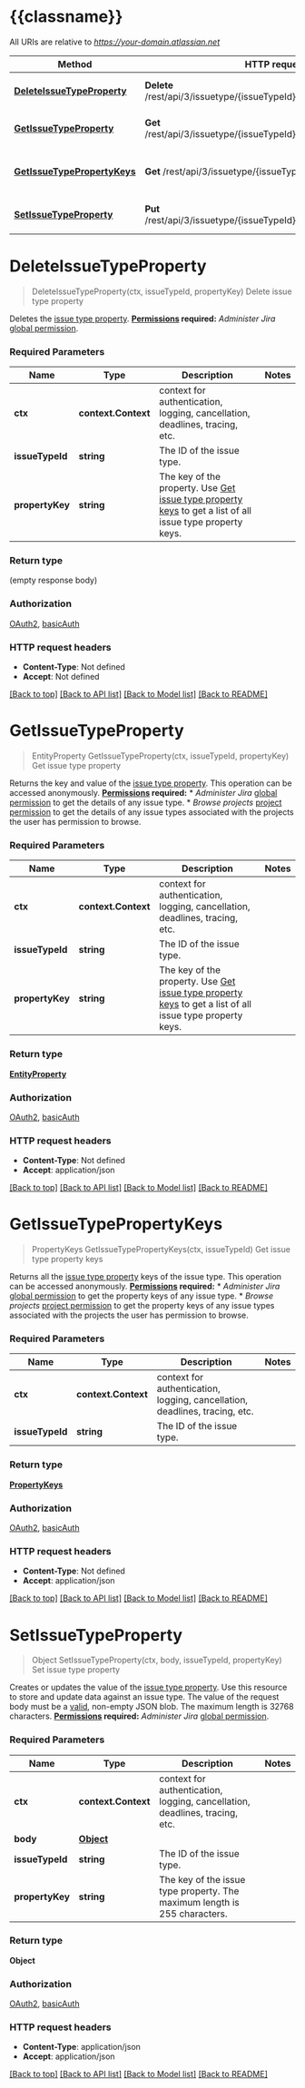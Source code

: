 # {{classname}}

All URIs are relative to *https://your-domain.atlassian.net*

Method | HTTP request | Description
------------- | ------------- | -------------
[**DeleteIssueTypeProperty**](IssueTypePropertiesApi.md#DeleteIssueTypeProperty) | **Delete** /rest/api/3/issuetype/{issueTypeId}/properties/{propertyKey} | Delete issue type property
[**GetIssueTypeProperty**](IssueTypePropertiesApi.md#GetIssueTypeProperty) | **Get** /rest/api/3/issuetype/{issueTypeId}/properties/{propertyKey} | Get issue type property
[**GetIssueTypePropertyKeys**](IssueTypePropertiesApi.md#GetIssueTypePropertyKeys) | **Get** /rest/api/3/issuetype/{issueTypeId}/properties | Get issue type property keys
[**SetIssueTypeProperty**](IssueTypePropertiesApi.md#SetIssueTypeProperty) | **Put** /rest/api/3/issuetype/{issueTypeId}/properties/{propertyKey} | Set issue type property

# **DeleteIssueTypeProperty**
> DeleteIssueTypeProperty(ctx, issueTypeId, propertyKey)
Delete issue type property

Deletes the [issue type property](https://developer.atlassian.com/cloud/jira/platform/storing-data-without-a-database/#a-id-jira-entity-properties-a-jira-entity-properties).  **[Permissions](#permissions) required:** *Administer Jira* [global permission](https://confluence.atlassian.com/x/x4dKLg).

### Required Parameters

Name | Type | Description  | Notes
------------- | ------------- | ------------- | -------------
 **ctx** | **context.Context** | context for authentication, logging, cancellation, deadlines, tracing, etc.
  **issueTypeId** | **string**| The ID of the issue type. | 
  **propertyKey** | **string**| The key of the property. Use [Get issue type property keys](#api-rest-api-3-issuetype-issueTypeId-properties-get) to get a list of all issue type property keys. | 

### Return type

 (empty response body)

### Authorization

[OAuth2](../README.md#OAuth2), [basicAuth](../README.md#basicAuth)

### HTTP request headers

 - **Content-Type**: Not defined
 - **Accept**: Not defined

[[Back to top]](#) [[Back to API list]](../README.md#documentation-for-api-endpoints) [[Back to Model list]](../README.md#documentation-for-models) [[Back to README]](../README.md)

# **GetIssueTypeProperty**
> EntityProperty GetIssueTypeProperty(ctx, issueTypeId, propertyKey)
Get issue type property

Returns the key and value of the [issue type property](https://developer.atlassian.com/cloud/jira/platform/storing-data-without-a-database/#a-id-jira-entity-properties-a-jira-entity-properties).  This operation can be accessed anonymously.  **[Permissions](#permissions) required:**   *  *Administer Jira* [global permission](https://confluence.atlassian.com/x/x4dKLg) to get the details of any issue type.  *  *Browse projects* [project permission](https://confluence.atlassian.com/x/yodKLg) to get the details of any issue types associated with the projects the user has permission to browse.

### Required Parameters

Name | Type | Description  | Notes
------------- | ------------- | ------------- | -------------
 **ctx** | **context.Context** | context for authentication, logging, cancellation, deadlines, tracing, etc.
  **issueTypeId** | **string**| The ID of the issue type. | 
  **propertyKey** | **string**| The key of the property. Use [Get issue type property keys](#api-rest-api-3-issuetype-issueTypeId-properties-get) to get a list of all issue type property keys. | 

### Return type

[**EntityProperty**](EntityProperty.md)

### Authorization

[OAuth2](../README.md#OAuth2), [basicAuth](../README.md#basicAuth)

### HTTP request headers

 - **Content-Type**: Not defined
 - **Accept**: application/json

[[Back to top]](#) [[Back to API list]](../README.md#documentation-for-api-endpoints) [[Back to Model list]](../README.md#documentation-for-models) [[Back to README]](../README.md)

# **GetIssueTypePropertyKeys**
> PropertyKeys GetIssueTypePropertyKeys(ctx, issueTypeId)
Get issue type property keys

Returns all the [issue type property](https://developer.atlassian.com/cloud/jira/platform/storing-data-without-a-database/#a-id-jira-entity-properties-a-jira-entity-properties) keys of the issue type.  This operation can be accessed anonymously.  **[Permissions](#permissions) required:**   *  *Administer Jira* [global permission](https://confluence.atlassian.com/x/x4dKLg) to get the property keys of any issue type.  *  *Browse projects* [project permission](https://confluence.atlassian.com/x/yodKLg) to get the property keys of any issue types associated with the projects the user has permission to browse.

### Required Parameters

Name | Type | Description  | Notes
------------- | ------------- | ------------- | -------------
 **ctx** | **context.Context** | context for authentication, logging, cancellation, deadlines, tracing, etc.
  **issueTypeId** | **string**| The ID of the issue type. | 

### Return type

[**PropertyKeys**](PropertyKeys.md)

### Authorization

[OAuth2](../README.md#OAuth2), [basicAuth](../README.md#basicAuth)

### HTTP request headers

 - **Content-Type**: Not defined
 - **Accept**: application/json

[[Back to top]](#) [[Back to API list]](../README.md#documentation-for-api-endpoints) [[Back to Model list]](../README.md#documentation-for-models) [[Back to README]](../README.md)

# **SetIssueTypeProperty**
> Object SetIssueTypeProperty(ctx, body, issueTypeId, propertyKey)
Set issue type property

Creates or updates the value of the [issue type property](https://developer.atlassian.com/cloud/jira/platform/storing-data-without-a-database/#a-id-jira-entity-properties-a-jira-entity-properties). Use this resource to store and update data against an issue type.  The value of the request body must be a [valid](http://tools.ietf.org/html/rfc4627), non-empty JSON blob. The maximum length is 32768 characters.  **[Permissions](#permissions) required:** *Administer Jira* [global permission](https://confluence.atlassian.com/x/x4dKLg).

### Required Parameters

Name | Type | Description  | Notes
------------- | ------------- | ------------- | -------------
 **ctx** | **context.Context** | context for authentication, logging, cancellation, deadlines, tracing, etc.
  **body** | [**Object**](.md)|  | 
  **issueTypeId** | **string**| The ID of the issue type. | 
  **propertyKey** | **string**| The key of the issue type property. The maximum length is 255 characters. | 

### Return type

**Object**

### Authorization

[OAuth2](../README.md#OAuth2), [basicAuth](../README.md#basicAuth)

### HTTP request headers

 - **Content-Type**: application/json
 - **Accept**: application/json

[[Back to top]](#) [[Back to API list]](../README.md#documentation-for-api-endpoints) [[Back to Model list]](../README.md#documentation-for-models) [[Back to README]](../README.md)

